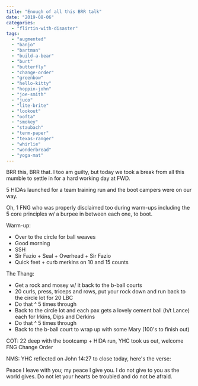 ```yaml
---
title: "Enough of all this BRR talk"
date: "2019-08-06"
categories: 
  - "flirtin-with-disaster"
tags: 
  - "augmented"
  - "banjo"
  - "bartman"
  - "build-a-bear"
  - "burt"
  - "butterfly"
  - "change-order"
  - "greenbow"
  - "hello-kitty"
  - "hoppin-john"
  - "joe-smith"
  - "juco"
  - "lite-brite"
  - "lookout"
  - "oofta"
  - "smokey"
  - "staubach"
  - "term-paper"
  - "texas-ranger"
  - "whirlie"
  - "wonderbread"
  - "yoga-mat"
---
```


BRR this, BRR that. I too am guilty, but today we took a break from all this mumble to settle in for a hard working day at FWD.

5 HIDAs launched for a team training run and the boot campers were on our way.

Oh, 1 FNG who was properly disclaimed too during warm-ups including the 5 core principles w/ a burpee in between each one, to boot.

Warm-up:

- Over to the circle for ball weaves
- Good morning
- SSH
- Sir Fazio + Seal + Overhead + Sir Fazio
- Quick feet + curb merkins on 10 and 15 counts

The Thang:

- Get a rock and mosey w/ it back to the b-ball courts
- 20 curls, press, triceps and rows, put your rock down and run back to the circle lot for 20 LBC
- Do that ^ 5 times through
- Back to the circle lot and each pax gets a lovely cement ball (h/t Lance) each for Irkins, Dips and Derkins
- Do that ^ 5 times through
- Back to the b-ball court to wrap up with some Mary (100's to finish out)

COT: 22 deep with the bootcamp + HIDA run, YHC took us out, welcome FNG Change Order

NMS: YHC reflected on John 14:27 to close today, here's the verse:

Peace I leave with you; my peace I give you. I do not give to you as the world gives. Do not let your hearts be troubled and do not be afraid.
